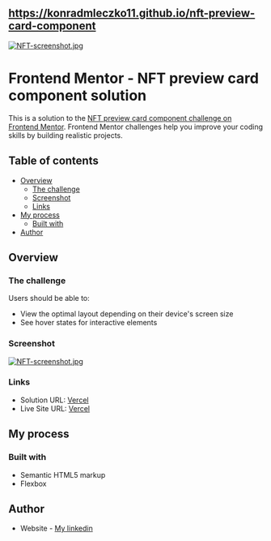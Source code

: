 ## https://konradmleczko11.github.io/nft-preview-card-component

[![NFT-screenshot.jpg](https://i.postimg.cc/sgfqnqCr/NFT-screenshot.jpg)](https://postimg.cc/GHNXtMp7)

# Frontend Mentor - NFT preview card component solution

This is a solution to the [NFT preview card component challenge on Frontend Mentor](https://www.frontendmentor.io/challenges/nft-preview-card-component-SbdUL_w0U). Frontend Mentor challenges help you improve your coding skills by building realistic projects.

## Table of contents

- [Overview](#overview)
  - [The challenge](#the-challenge)
  - [Screenshot](#screenshot)
  - [Links](#links)
- [My process](#my-process)
  - [Built with](#built-with)
- [Author](#author)

## Overview

### The challenge

Users should be able to:

- View the optimal layout depending on their device's screen size
- See hover states for interactive elements

### Screenshot

[![NFT-screenshot.jpg](https://i.postimg.cc/sgfqnqCr/NFT-screenshot.jpg)](https://postimg.cc/GHNXtMp7)

### Links

- Solution URL: [Vercel](https://github.com/konradmleczko11/nft-preview-card-component/)
- Live Site URL: [Vercel](https://konradmleczko11.github.io/nft-preview-card-component/)

## My process

### Built with

- Semantic HTML5 markup
- Flexbox

## Author

- Website - [My linkedin](https://www.linkedin.com/in/konrad-mleczko/)
